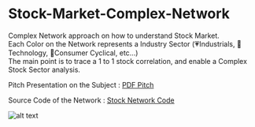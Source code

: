 # Stock-Market-Complex-Network
Complex Network approach on how to understand Stock Market.<br>
Each Color on the Network represents a Industry Sector (&#x1F497;Industrials,  &#x1F49A;Technology, &#x1F499;Consumer Cyclical, etc...)<br>
The main point is to trace a 1 to 1 stock correlation, and enable a Complex Stock Sector analysis.


Pitch Presentation on the Subject : [PDF Pitch](https://github.com/brunoRenzo6/Stock-Market-Complex-Network/blob/main/COMPLEX%20NETWORKS%20APLLIED%20TO%20THE%20STOCK%20MARKET.pdf "DF Pitch")

Source Code of the Network : [Stock Network Code](https://github.com/brunoRenzo6/Stock-Market-Complex-Network/blob/main/Complex%20Networks-GitHubCode.ipynb "Stock Network Code")

![alt text](https://github.com/brunoRenzo6/Stock-Market-Network/blob/main/sectorCorrelation.png "sectorCorrelation.png")
